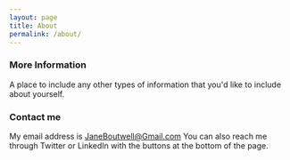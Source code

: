 ```yaml
---
layout: page
title: About
permalink: /about/
---
```



### More Information

A place to include any other types of information that you'd like to include about yourself. 

### Contact me

My email address is [JaneBoutwell@Gmail.com](mailto:JaneBoutwell@Gmail.com)
You can also reach me through Twitter or LinkedIn with the buttons at the bottom of the page.
